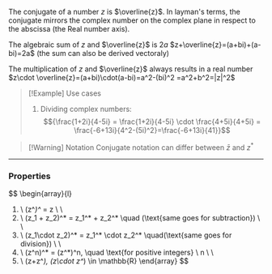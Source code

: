 The conjugate of a number $z$ is $\overline{z}$. 
In layman's terms, the conjugate mirrors the complex number on the complex plane in respect to the abscissa (the Real number axis).

The algebraic sum of $z$ and $\overline{z}$ is $2a$
$z+\overline{z}=(a+bi)+(a-bi)=2a$ (the sum can also be derived vectoraly)

The multiplication of $z$ and $\overline{z}$ always results in a real number
$z\cdot \overline{z}=(a+bi)\cdot(a-bi)=a^2-(bi)^2 =a^2+b^2=|z|^2$

> [!Example] Use cases
> 1. Dividing complex numbers:
> 	$${\frac{1+2i}{4-5i} = \frac{1+2i}{4-5i} \cdot \frac{4+5i}{4+5i} = \frac{-6+13i}{4^2-(5i)^2}=\frac{-6+13i}{41}}$$ 

> [!Warning] Notation
> Conjugate notation can differ between $\bar{z}$ and $z^*$

---
### Properties 
$$
\begin{array}{l}
1. \ (z^*)^* = z \\ \\
2. \ (z_1 + z_2)^* = z_1^* + z_2^* \quad (\text{same goes for subtraction}) \\ \\
3. \ (z_1\cdot z_2)^* = z_1^* \cdot z_2^* \quad(\text{same goes for division}) \\ \\
4. \ (z^n)^* = (z^*)^n, \quad \text{for positive integers} \ n \\ \\
5. \ (z+z^*), (z\cdot z^*) \in \mathbb{R} 
\end{array}
$$
